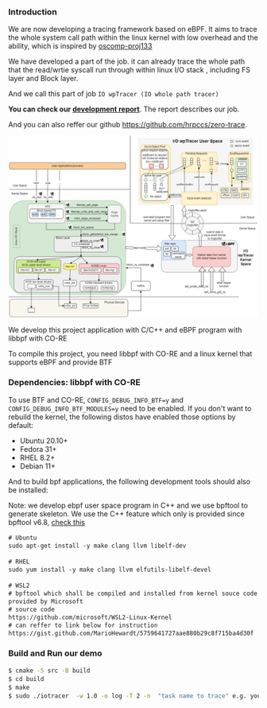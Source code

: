 ### Introduction

We are now developing a tracing framework based on eBPF. It aims to trace the whole system call path within the linux kernel with low overhead and the ability, which is inspired by [oscomp-proj133](https://github.com/oscomp/proj133-ebpf-tracing-framework)

We have developed a part of the job. it can already trace the whole path that the read/wrtie syscall run through within linux I/O stack , including FS layer and Block layer. 

And we call this part of job `IO wpTracer (IO whole path tracer)`

**You can check our [development report](doc/development_report.md)**. The report describes our job.

And you can also reffer our github https://github.com/hrpccs/zero-trace.

![arch](gallery/arch.png)



We develop this project  application with C/C++ and eBPF program with libbpf with CO-RE

To compile this project, you need libbpf with CO-RE and a linux kernel that supports eBPF and provide BTF

### Dependencies: libbpf with CO-RE

To use BTF and CO-RE, `CONFIG_DEBUG_INFO_BTF=y` and `CONFIG_DEBUG_INFO_BTF_MODULES=y` need to be enabled. If you don't want to rebuild the kernel, the following distos have enabled those options by default:

- Ubuntu 20.10+
- Fedora 31+
- RHEL 8.2+
- Debian 11+

And to build bpf applications, the following development tools should also be installed:

Note: we develop ebpf user space program in C++ and we use bpftool to generate skeleton. We use the C++ feature which only is provided since bpftool v6.8, [check this](https://github.com/libbpf/bpftool/releases/tag/v6.8.0)

```
# Ubuntu
sudo apt-get install -y make clang llvm libelf-dev 

# RHEL
sudo yum install -y make clang llvm elfutils-libelf-devel 

# WSL2 
# bpftool which shall be compiled and installed from kernel souce code provided by Microsoft
# source code
https://github.com/microsoft/WSL2-Linux-Kernel 
# can reffer to link below for instruction
https://gist.github.com/MarioHewardt/5759641727aae880b29c8f715ba4d30f
```

### Build and Run our demo

```bash
$ cmake -S src -B build
$ cd build 
$ make 
$ sudo ./iotracer  -w 1.0 -o log -T 2 -n  "task name to trace" e.g. you can use sysbench located at runbenchmark dir.
```



